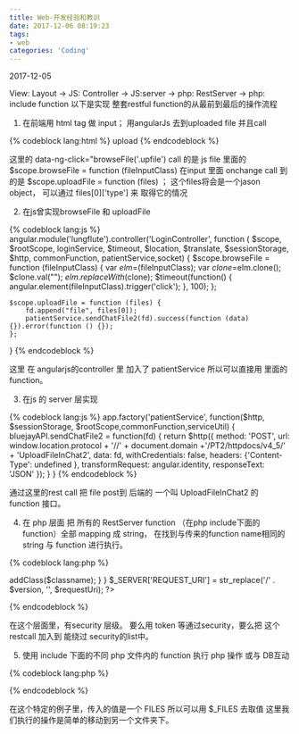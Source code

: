 ```yaml
---
title: Web-开发经验和教训
date: 2017-12-06 08:19:23
tags:
- web
categories: 'Coding'
---
```


2017-12-05

View: Layout -> JS: Controller -> JS:server -> php: RestServer -> php: include function
以下是实现 整套restful function的从最前到最后的操作流程

1. 在前端用 html tag 做 input；
   用angularJs 去到uploaded file 并且call

{% codeblock lang:html %}
<a  data-ng-click="browseFile('.upfile')">upload</a>
<input type="file" name="file" class="upfile" id="upfile" onchange="angular.element(this).scope().uploadFile(this.files)" style="display: none;"/>
{% endcodeblock %}

这里的 data-ng-click="browseFile('.upfile') call 的是 js file 里面的 $scope.browseFile = function (fileInputClass) 
在input 里面 onchange call 到的是 $scope.uploadFile = function (files) ； 这个files将会是一个jason object， 可以通过 files[0]['type'] 来 取得它的情况

2. 在js曾实现browseFile 和 uploadFile

{% codeblock lang:js %}
angular.module('lungflute').controller('LoginController', function ( $scope, $rootScope, loginService, $timeout, $location, $translate, $sessionStorage, $http, commonFunction, patientService,socket) {
	$scope.browseFile = function (fileInputClass) {
        	var $elm=$(fileInputClass);
        	var $clone=$elm.clone();
        	$clone.val("");
        	$elm.replaceWith($clone);
        	$timeout(function() {
            	angular.element(fileInputClass).trigger('click');
        	}, 100);
    	};

	$scope.uploadFile = function (files) {
		fd.append("file", files[0]);
   		patientService.sendChatFile2(fd).success(function (data) {}).error(function () {});
	};
}
{% endcodeblock %}

这里 在 angularjs的controller 里 加入了 patientService 所以可以直接用 里面的function。

3. 在js 的 server 层实现

{% codeblock lang:js %}
app.factory('patientService', function($http, $sessionStorage, $rootScope,commonFunction,serviceUtil) {
	bluejayAPI.sendChatFile2 = function(fd) {
        return $http({
            method: 'POST',
            url: window.location.protocol + '//' + document.domain +'/PT2/httpdocs/v4_5/' + 'UploadFileInChat2',
            data: fd,
            withCredentials: false,
            headers: {'Content-Type': undefined },
            transformRequest: angular.identity,
            responseText: 'JSON'
        });
    }
}
{% endcodeblock %}

通过这里的rest call 把 file post到 后端的 一个叫 UploadFileInChat2 的 function 接口。

4. 在 php 层面 把 所有的 RestServer function （在php include下面的 function）全部 mapping 成 string， 在找到与传来的function name相同的 string 与 function 进行执行。

{% codeblock lang:php %}
<?php
        $server = new RestServer($mode);
        $patterns = array();
        $patterns[0] = '/' . $version . '\/includes\//';
        $patterns[1] = '/.php/';
        $replacements = array();
        $replacements[0] = '';
        $replacements[1] = '';

        foreach (glob($version ."/includes/*.php") as $filename)
        {
                if (strstr($filename, "Rest.php"))
                {
                        include_once( $filename );
                        $classname = preg_replace($patterns, $replacements, $filename);
                        $server->addClass($classname);
                }
        }
	$_SERVER['REQUEST_URI']  = str_replace('/' . $version, '', $requestUri);
?>
{% endcodeblock %}

在这个层面里，有security 层级。 要么用 token 等通过security，要么把 这个 restcall 加入到 能绕过 security的list中。 

5. 使用 include 下面的不同 php 文件内的 function 执行 php 操作 或与 DB互动

{% codeblock lang:php %}
<?php
class LFWebExtraFunctionRest {

    /**
     * @url POST /UploadFileInChat2
     */
    public function PostSendChatFile2($data) {
        $tmp_name = $_FILES["file"]["tmp_name"];
        $name = $_FILES["file"]["name"];
	$videoPathToUpload = '/var/www/release/efs/test.mp4';
	echoo (rename($tmp_name, $videoPathToUpload));
	exit;
    }
}
?>
{% endcodeblock %}

在这个特定的例子里，传入的值是一个 FILES 所以可以用 $_FILES 去取值
这里我们执行的操作是简单的移动到另一个文件夹下。

